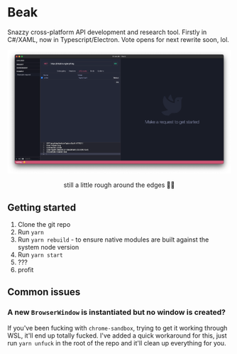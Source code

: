 # Beak

Snazzy cross-platform API development and research tool. Firstly in C#/XAML, now in Typescript/Electron. Vote opens for next rewrite soon, lol.

![Project view](assets/home.png)
<p align="center">still a little rough around the edges 🤷‍♀️</p>

## Getting started

1. Clone the git repo
1. Run `yarn`
1. Run `yarn rebuild` - to ensure native modules are built against the system node version
1. Run `yarn start`
1. ???
1. profit

## Common issues

### A new `BrowserWindow` is instantiated but no window is created?

If you've been fucking with `chrome-sandbox`, trying to get it working through WSL, it'll end up totally fucked. I've added a quick workaround for this, just run `yarn unfuck` in the root of the repo and it'll clean up everything for you.
